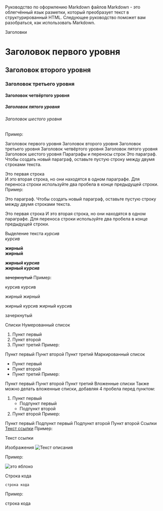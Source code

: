 Руководство по оформлению Markdown файлов
Markdown - это облегчённый язык разметки, который преобразует текст в структурированный HTML. Следующее руководство поможет вам разобраться, как использовать Markdown.

Заголовки
# Заголовок первого уровня
## Заголовок второго уровня
### Заголовок третьего уровня
#### Заголовок четвёртого уровня
##### Заголовок пятого уровня
###### Заголовок шестого уровня
Пример:

Заголовок первого уровня
Заголовок второго уровня
Заголовок третьего уровня
Заголовок четвёртого уровня
Заголовок пятого уровня
Заголовок шестого уровня
Параграфы и переносы строк
Это параграф. Чтобы создать новый параграф, оставьте пустую строку между двумя строками текста.

Это первая строка  
И это вторая строка, но они находятся в одном параграфе. Для переноса строки используйте два пробела в конце предыдущей строки.
Пример:

Это параграф. Чтобы создать новый параграф, оставьте пустую строку между двумя строками текста.

Это первая строка
И это вторая строка, но они находятся в одном параграфе. Для переноса строки используйте два пробела в конце предыдущей строки.

Выделение текста
*курсив*  
_курсив_

**жирный**  
__жирный__

***жирный курсив***  
___жирный курсив___

~~зачеркнутый~~
Пример:

курсив
курсив

жирный
жирный

жирный курсив
жирный курсив

зачеркнутый

Списки
Нумерованный список
1. Пункт первый
2. Пункт второй
3. Пункт третий
Пример:

Пункт первый
Пункт второй
Пункт третий
Маркированный список
- Пункт первый
- Пункт второй
- Пункт третий
Пример:

Пункт первый
Пункт второй
Пункт третий
Вложенные списки
Также можно делать вложенные списки, добавляя 4 пробела перед пунктом:

1. Пункт первый
    - Подпункт первый
    - Подпункт второй
2. Пункт второй
Пример:

Пункт первый
Подпункт первый
Подпункт второй
Пункт второй
Ссылки
[Текст ссылки](https://www.example.com)
Пример:

Текст ссылки

Изображения
![Текст описания](https://www.example.com/image.jpg)

Пример:

![это яблоко](apple.jpg)

Строка кода

`строка кода`

Пример:

строка кода

